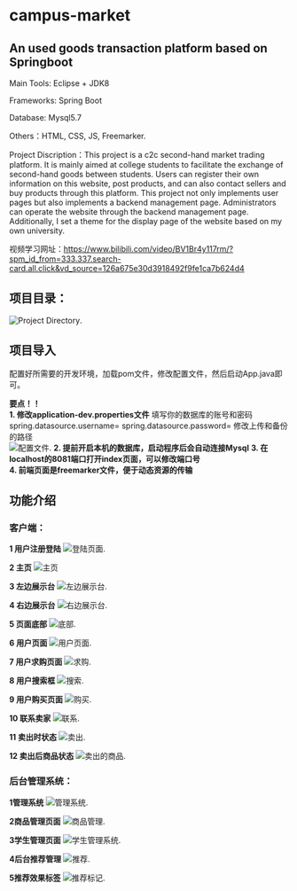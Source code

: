 # campus-market
## An used goods transaction platform based on Springboot

Main Tools: Eclipse + JDK8

Frameworks: Spring Boot

Database: Mysql5.7

Others：HTML, CSS, JS, Freemarker. 

Project Discription：This project is a c2c second-hand market trading platform. It is mainly aimed at college students to facilitate the exchange of second-hand goods between students. Users can register their own information on this website, post products, and can also contact sellers and buy products through this platform. This project not only implements user pages but also implements a backend management page. Administrators can operate the website through the backend management page. Additionally, I set a theme for the display page of the website based on my own university.

视频学习网址：https://www.bilibili.com/video/BV1Br4y117rm/?spm_id_from=333.337.search-card.all.click&vd_source=126a675e30d3918492f9fe1ca7b624d4
## 项目目录：  
 ![Project Directory](https://github.com/JasonZhang0305/Githubimg/blob/main/imgc2c/directory.png).  
  
## 项目导入
配置好所需要的开发环境，加载pom文件，修改配置文件，然后启动App.java即可。 

**要点！！**  
**1. 修改application-dev.properties文件**
填写你的数据库的账号和密码
spring.datasource.username=
spring.datasource.password=
修改上传和备份的路径      
![配置文件](https://github.com/JasonZhang0305/Githubimg/blob/main/imgc2c/properties.png). 
**2. 提前开启本机的数据库，启动程序后会自动连接Mysql**
**3. 在localhost的8081端口打开index页面，可以修改端口号**  
**4. 前端页面是freemarker文件，便于动态资源的传输**  

## 功能介绍 
### 客户端：
**1 用户注册登陆**
![登陆页面](https://github.com/JasonZhang0305/Githubimg/blob/main/imgc2c/login.png). 

**2 主页**
![主页](https://github.com/JasonZhang0305/Githubimg/blob/main/imgc2c/home.png)  

**3 左边展示台**
![左边展示台](https://github.com/JasonZhang0305/Githubimg/blob/main/imgc2c/left.png). 

**4 右边展示台**
![右边展示台](https://github.com/JasonZhang0305/Githubimg/blob/main/imgc2c/right.png). 

**5 页面底部**
![底部](https://github.com/JasonZhang0305/Githubimg/blob/main/imgc2c/bottom.png).  

**6 用户页面**
![用户页面](https://github.com/JasonZhang0305/Githubimg/blob/main/imgc2c/user.png). 

**7 用户求购页面**
![求购](https://github.com/JasonZhang0305/Githubimg/blob/main/imgc2c/want.png). 

**8 用户搜索框**
![搜索](https://github.com/JasonZhang0305/Githubimg/blob/main/imgc2c/search.png). 

**9 用户购买页面**
![购买](https://github.com/JasonZhang0305/Githubimg/blob/main/imgc2c/buy.png).  

**10 联系卖家**
![联系](https://github.com/JasonZhang0305/Githubimg/blob/main/imgc2c/connect.png).  

**11 卖出时状态**
![卖出](https://github.com/JasonZhang0305/Githubimg/blob/main/imgc2c/sell.png). 

**12 卖出后商品状态**
![卖出的商品](https://github.com/JasonZhang0305/Githubimg/blob/main/imgc2c/sellgood.png). 

### 后台管理系统：
**1管理系统**
![管理系统](https://github.com/JasonZhang0305/Githubimg/blob/main/imgc2c/administration.png). 

**2商品管理页面**
![商品管理](https://github.com/JasonZhang0305/Githubimg/blob/main/imgc2c/goods_admin.png).

**3学生管理页面**
![学生管理系统](https://github.com/JasonZhang0305/Githubimg/blob/main/imgc2c/stu_admin.png). 

**4后台推荐管理**
![推荐](https://github.com/JasonZhang0305/Githubimg/blob/main/imgc2c/recommend.png). 

**5推荐效果标签**
![推荐标记](https://github.com/JasonZhang0305/Githubimg/blob/main/imgc2c/rec_mark.png). 
